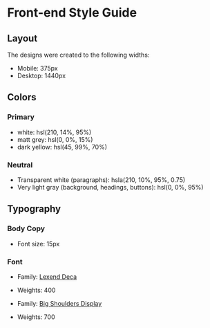 # Front-end Style Guide

## Layout

The designs were created to the following widths:

- Mobile: 375px
- Desktop: 1440px

## Colors

### Primary
- white: hsl(210, 14%, 95%)
- matt grey: hsl(0, 0%, 15%)
- dark yellow: hsl(45, 99%, 70%)

### Neutral

- Transparent white (paragraphs): hsla(210, 10%, 95%, 0.75)
- Very light gray (background, headings, buttons): hsl(0, 0%, 95%)

## Typography

### Body Copy

- Font size: 15px

### Font

- Family: [Lexend Deca](https://fonts.google.com/specimen/Lexend+Deca)
- Weights: 400

- Family: [Big Shoulders Display](https://fonts.google.com/specimen/Big+Shoulders+Display)
- Weights: 700
